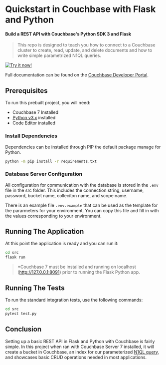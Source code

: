 # Quickstart in Couchbase with Flask and Python

#### Build a REST API with Couchbase's Python SDK 3 and Flask

> This repo is designed to teach you how to connect to a Couchbase cluster to create, read, update, and delete documents and how to write simple parametrized N1QL queries.

[![Try it now!](https://da-demo-images.s3.amazonaws.com/runItNow_outline.png?couchbase-example=python-flaskquickstart-repo&source=github)](https://gitpod.io/#https://github.com/couchbase-examples/python-quickstart)

Full documentation can be found on the [Couchbase Developer Portal](https://developer.couchbase.com/tutorial-quickstart-flask-python/).

## Prerequisites

To run this prebuilt project, you will need:

- Couchbase 7 Installed
- [Python v3.x](https://www.python.org/downloads/) installed
- Code Editor installed

### Install Dependencies

Dependencies can be installed through PIP the default package manage for Python.

```sh
python -m pip install -r requirements.txt
```

### Database Server Configuration

All configuration for communication with the database is stored in the `.env` file in the src folder. This includes the connection string, username, password, bucket name, colleciton name, and scope name.

There is an example file `.env.example` that can be used as the template for the pararmeters for your environment. You can copy this file and fill in with the values corresponding to your environment.

## Running The Application

At this point the application is ready and you can run it:

```sh
cd src
flask run
```

> \*Couchbase 7 must be installed and running on localhost (http://127.0.0.1:8091) prior to running the Flask Python app.

## Running The Tests

To run the standard integration tests, use the following commands:

```sh
cd src
pytest test.py
```

## Conclusion

Setting up a basic REST API in Flask and Python with Couchbase is fairly simple. In this project when ran with Couchbase Server 7 installed, it will create a bucket in Couchbase, an index for our parameterized [N1QL query](https://docs.couchbase.com/python-sdk/current/howtos/n1ql-queries-with-sdk.html), and showcases basic CRUD operations needed in most applications.
